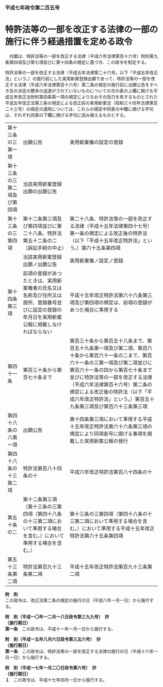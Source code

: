 ### 平成七年政令第二百五号  
# 特許法等の一部を改正する法律の一部の施行に伴う経過措置を定める政令  
　内閣は、特許法等の一部を改正する法律（平成六年法律第百十六号）附則第九条第四項及び第七項並びに第十四条の規定に基づき、この政令を制定する。  
  
特許法等の一部を改正する法律（平成五年法律第二十六号。以下「平成五年改正法」という。）の施行前にした実用新案登録出願であって、特許法等の一部を改正する法律（平成六年法律第百十六号）第二条の規定の施行前に出願公告をすべき旨の決定の謄本の送達がされていないものについての次の表の上欄に掲げる平成五年改正法附則第四条第一項の規定によりなおその効力を有するものとされた平成五年改正法第三条の規定による改正前の実用新案法（昭和三十四年法律第百二十三号）の規定の適用については、これらの規定中同表の中欄に掲げる字句は、それぞれ同表の下欄に掲げる字句に読み替えるものとする。  

||||  
| --- | --- | --- |  
|第十三条の三第一項|出願公告|実用新案権の設定の登録|  
|第十三条の三第二項及び第四項|当該実用新案登録出願の出願公告|  
|第十三条の三第四項|第十二条第三項及び第四項並びに第二十八条、特許法第五十二条の二（訴訟手続の中止）|第二十八条、特許法等の一部を改正する法律（平成十五年法律第四十七号）第一条の規定による改正後の特許法（以下「平成十五年改正特許法」という。）第六十五条第四項|  
||当該実用新案登録出願ノ出願公告|実用新案権ノ設定ノ登録|  
|第十四条第三項|前項の登録があつたときは、実用新案権者の氏名又は名称及び住所又は居所、登録番号並びに設定の登録の年月日を実用新案公報に掲載しなければならない|平成十五年改正特許法第六十六条第三項及び第四項の規定は、前項の登録があつた場合に準用する|  
|第四十一条|第百三十条から第百七十条まで|第百三十条から第百五十八条まで、第百五十九条第一項及び第二項、第百六十条から第百六十一条の二まで、第百六十一条の三第一項及び第二項並びに第百六十一条の四から第百七十条まで並びに特許法等の一部を改正する法律（平成六年法律第百十六号）第二条の規定による改正後の特許法（以下「平成六年改正特許法」という。）第百五十九条第三項及び第百六十三条第三項|  
|第四十八条の八第一項|出願公告|第十四条第三項において準用する平成十五年改正特許法第六十六条第三項の規定により同項各号に掲げる事項を掲載した実用新案公報の発行|  
|第四十八条の十三第二項|特許法第百八十四条の十|平成六年改正特許法第百八十四条の十|  
|第五十条の二|第十二条第三項（第十三条の三第四項（第四十八条の十三第二項において準用する場合を含む。）において準用する場合を含む。）|第十三条の三第四項（第四十八条の十三第二項において準用する場合を含む。）において準用する平成十五年改正特許法第六十五条第四項|  
|第五十三条第二項|特許法第百九十三条第二項|平成十五年改正特許法第百九十三条第二項|  
  
  
**附　則**  
この政令は、改正法第二条の規定の施行の日（平成八年一月一日）から施行する。  
  
**附　則（平成一〇年一二月一八日政令第三九九号）　抄**  
**（施行期日）**  
**第一条**　この政令は、平成十一年一月一日から施行する。  
  
**附　則（平成一五年八月六日政令第三五六号）　抄**  
**（施行期日）**  
**第一条**　この政令は、特許法等の一部を改正する法律の施行の日（平成十六年一月一日）から施行する。  
  
**附　則（平成一七年一月二〇日政令第六号）　抄**  
**（施行期日）**  
**１**　この政令は、平成十七年四月一日から施行する。  
  
